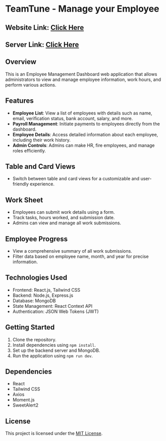 # TeamTune - Manage your Employee

## Website Link: [Click Here](https://hrid-phero.web.app/)
## Server Link: [Click Here](https://team-tune-server.vercel.app/)

## Overview
This is an Employee Management Dashboard web application that allows administrators to view and manage employee information, work hours, and perform various actions.

## Features
- **Employee List**: View a list of employees with details such as name, email, verification status, bank account, salary, and more.
- **Payroll Management**: Initiate payments to employees directly from the dashboard.
- **Employee Details**: Access detailed information about each employee, including their work history.
- **Admin Controls**: Admins can make HR, fire employees, and manage roles efficiently.

## Table and Card Views
- Switch between table and card views for a customizable and user-friendly experience.

## Work Sheet
- Employees can submit work details using a form.
- Track tasks, hours worked, and submission date.
- Admins can view and manage all work submissions.

## Employee Progress
- View a comprehensive summary of all work submissions.
- Filter data based on employee name, month, and year for precise information.

## Technologies Used
- Frontend: React.js, Tailwind CSS
- Backend: Node.js, Express.js
- Database: MongoDB
- State Management: React Context API
- Authentication: JSON Web Tokens (JWT)

## Getting Started
1. Clone the repository.
2. Install dependencies using `npm install`.
3. Set up the backend server and MongoDB.
4. Run the application using `npm run dev`.

## Dependencies
- React
- Tailwind CSS
- Axios
- Moment.js
- SweetAlert2

## License
This project is licensed under the [MIT License](LICENSE).
